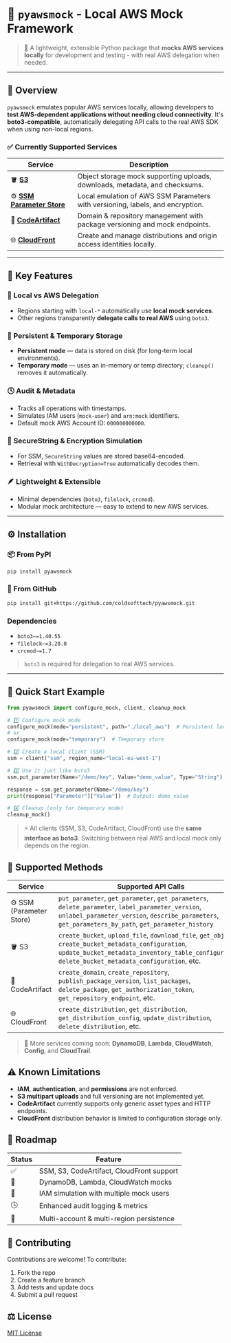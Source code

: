 # 🧩 `pyawsmock` - Local AWS Mock Framework

> 🧠 A lightweight, extensible Python package that **mocks AWS services locally** for development and testing - with real
> AWS delegation when needed.

---

## 🚀 Overview

`pyawsmock` emulates popular AWS services locally, allowing developers to **test AWS-dependent applications without
needing cloud connectivity**. It's **boto3-compatible**, automatically delegating API calls to the real AWS SDK when
using non-local regions.

### ✅ Currently Supported Services

| Service                                                                 | Description                                                                    |
|-------------------------------------------------------------------------|--------------------------------------------------------------------------------|
| 🪣 **[S3](docs/storage/S3.md)**                                         | Object storage mock supporting uploads, downloads, metadata, and checksums.    |
| ⚙️ **[SSM Parameter Store](docs/management_and_governance/SSM.md)**     | Local emulation of AWS SSM Parameters with versioning, labels, and encryption. |
| 🧱 **[CodeArtifact](docs/developer_tools/CodeArtifact.md)**             | Domain & repository management with package versioning and mock endpoints.     |
| 🌐 **[CloudFront](docs/networking_and_content_delivery/CloudFront.md)** | Create and manage distributions and origin access identities locally.          |

---

## 🧠 Key Features

### 🧭 Local vs AWS Delegation

- Regions starting with `local-*` automatically use **local mock services**.
- Other regions transparently **delegate calls to real AWS** using `boto3`.

### 💾 Persistent & Temporary Storage

- **Persistent mode** — data is stored on disk (for long-term local environments).
- **Temporary mode** — uses an in-memory or temp directory; `cleanup()` removes it automatically.

### 🕓 Audit & Metadata

- Tracks all operations with timestamps.
- Simulates IAM users (`mock-user`) and `arn:mock` identifiers.
- Default mock AWS Account ID: `000000000000`.

### 🔐 SecureString & Encryption Simulation

- For SSM, `SecureString` values are stored base64-encoded.
- Retrieval with `WithDecryption=True` automatically decodes them.

### 🪶 Lightweight & Extensible

- Minimal dependencies (`boto3`, `filelock`, `crcmod`).
- Modular mock architecture — easy to extend to new AWS services.

---

## ⚙️ Installation

### 📦 From PyPI

```bash
pip install pyawsmock
```

### 🧩 From GitHub

```bash
pip install git+https://github.com/coldsofttech/pyawsmock.git
```

### Dependencies

- `boto3~=1.40.55`
- `filelock~=3.20.0`
- `crcmod~=1.7`

> `boto3` is required for delegation to real AWS services.

---

## 🧰 Quick Start Example

```python
from pyawsmock import configure_mock, client, cleanup_mock

# 1️⃣ Configure mock mode
configure_mock(mode="persistent", path="./local_aws")  # Persistent local store
# or
configure_mock(mode="temporary")  # Temporary store

# 2️⃣ Create a local client (SSM)
ssm = client("ssm", region_name="local-eu-west-1")

# 3️⃣ Use it just like boto3
ssm.put_parameter(Name="/demo/key", Value="demo_value", Type="String")

response = ssm.get_parameter(Name="/demo/key")
print(response["Parameter"]["Value"])  # Output: demo_value

# 4️⃣ Cleanup (only for temporary mode)
cleanup_mock()
```

> ⚡ All clients (SSM, S3, CodeArtifact, CloudFront) use the **same interface as boto3**. Switching between real AWS and
> local mock only depends on the region.

## 🧩 Supported Methods

| Service                  | Supported API Calls                                                                                                                                                                                         |
|--------------------------|-------------------------------------------------------------------------------------------------------------------------------------------------------------------------------------------------------------|
| ⚙️ SSM (Parameter Store) | `put_parameter`, `get_parameter`, `get_parameters`, `delete_parameter`, `label_parameter_version`, `unlabel_parameter_version`, `describe_parameters`, `get_parameters_by_path`, `get_parameter_history`    |
| 🪣 S3                    | `create_bucket`, `upload_file`, `download_file`, `get_object`, `create_bucket_metadata_configuration`, `update_bucket_metadata_inventory_table_configuration`, `delete_bucket_metadata_configuration`, etc. |
| 🧱 CodeArtifact          | `create_domain`, `create_repository`, `publish_package_version`, `list_packages`, `delete_package`, `get_authorization_token`, `get_repository_endpoint`, etc.                                              |
| 🌐 CloudFront            | `create_distribution`, `get_distribution`, `get_distribution_config`, `update_distribution`, `delete_distribution`, etc.                                                                                    |

> 🧩 More services coming soon: **DynamoDB**, **Lambda**, **CloudWatch**, **Config**, and **CloudTrail**.

## ⚠️ Known Limitations

- **IAM**, **authentication**, and **permissions** are not enforced.
- **S3 multipart uploads** and full versioning are not implemented yet.
- **CodeArtifact** currently supports only generic asset types and HTTP endpoints.
- **CloudFront** distribution behavior is limited to configuration storage only.

## 🧭 Roadmap

| Status | Feature                                    |
|--------|--------------------------------------------|
| ✅      | 	SSM, S3, CodeArtifact, CloudFront support |
| 🚧     | 	DynamoDB, Lambda, CloudWatch mocks        |
| 🚧     | 	IAM simulation with multiple mock users   |
| 🕓     | 	Enhanced audit logging & metrics          |
| 🧩     | 	Multi-account & multi-region persistence  |

## 🤝 Contributing

Contributions are welcome!
To contribute:

1. Fork the repo
2. Create a feature branch
3. Add tests and update docs
4. Submit a pull request

## ⚖️ License

[MIT License](LICENSE)